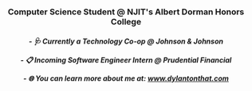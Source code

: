 <h3 align="center">Computer Science Student @ NJIT's Albert Dorman Honors College</h3>

<h5 align="center">
  <p align="center">- 🩺 Currently a Technology Co-op @ Johnson & Johnson</p>
  <p align="center">- 📋 Incoming Software Engineer Intern @ Prudential Financial</p>
  <p align="center">- 🌐 You can learn more about me at: <a href="www.dylantonthat.com">www.dylantonthat.com</a></p>
</h5>
